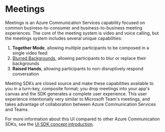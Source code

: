 # Meetings

Meetings is an Azure Communication Services capability focused on common business-to-consumer and business-to-business meeting experiences. The core of the meeting system is video and voice calling, but the meetings system includes several unique capabilities:

1. **Together Mode**, allowing multiple participants to be composed in a single video feed
1. [Blurred Backgrounds](https://support.microsoft.com/office/change-your-background-for-a-teams-meeting-f77a2381-443a-499d-825e-509a140f4780), allowing participants to blur or replace their backgrounds
1. **Raised Hands**, allowing participants to non-disruptively respond conversation 

Meeting SDKs are closed source and make these capabilities available to you in a turn-key, composite format; you drop meetings into your app's canvas and the SDK generates a complete user experience. This user experience intentionally very similar to Microsoft Team's meetings, and takes advantage of collaboration between Azure Communication Services and Teams.

For more information about this UI compared to other Azure Communication SDKs, see the [UI SDK concept introduction](ui-sdk-overview.md). 


